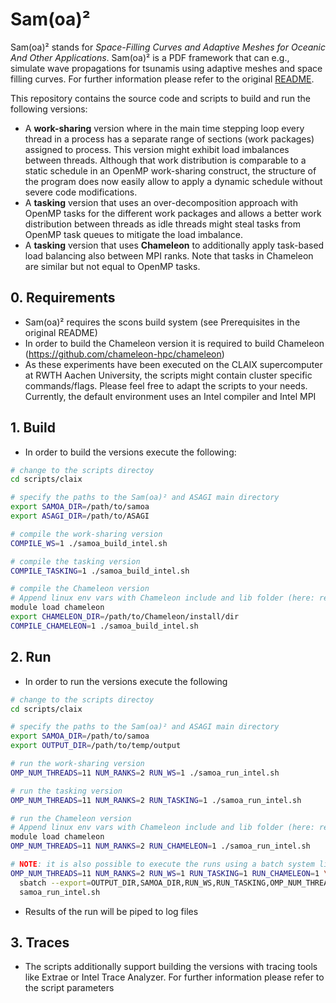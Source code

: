 # Sam(oa)²

Sam(oa)² stands for *Space-Filling Curves and Adaptive Meshes for Oceanic And Other Applications*. Sam(oa)² is a PDF framework that can e.g., simulate wave propagations for tsunamis using adaptive meshes and space filling curves. For further information please refer to the original [README](README_samoa.md).

This repository contains the source code and scripts to build and run the following versions:

* A **work-sharing** version where in the main time stepping loop every thread in a process has a separate range of sections (work packages) assigned to process. This version might exhibit load imbalances between threads. Although that work distribution is comparable to a static schedule in an OpenMP work-sharing construct, the structure of the program does now easily allow to apply a dynamic schedule without severe code modifications.
* A **tasking** version that uses an over-decomposition approach with OpenMP tasks for the different work packages and allows a better work distribution between threads as idle threads might steal tasks from OpenMP task queues to mitigate the load imbalance.
* A **tasking** version that uses **Chameleon** to additionally apply task-based load balancing also between MPI ranks. Note that tasks in Chameleon are similar but not equal to OpenMP tasks.

## 0. Requirements

* Sam(oa)² requires the scons build system (see Prerequisites in the original README)
* In order to build the Chameleon version it is required to build Chameleon (https://github.com/chameleon-hpc/chameleon)
* As these experiments have been executed on the CLAIX supercomputer at RWTH Aachen University, the scripts might contain cluster specific commands/flags. Please feel free to adapt the scripts to your needs. Currently, the default environment uses an Intel compiler and Intel MPI

## 1. Build

* In order to build the versions execute the following:

```bash
# change to the scripts directoy
cd scripts/claix

# specify the paths to the Sam(oa)² and ASAGI main directory
export SAMOA_DIR=/path/to/samoa
export ASAGI_DIR=/path/to/ASAGI

# compile the work-sharing version
COMPILE_WS=1 ./samoa_build_intel.sh

# compile the tasking version
COMPILE_TASKING=1 ./samoa_build_intel.sh

# compile the Chameleon version
# Append linux env vars with Chameleon include and lib folder (here: realized using an environment module)
module load chameleon
export CHAMELEON_DIR=/path/to/Chameleon/install/dir
COMPILE_CHAMELEON=1 ./samoa_build_intel.sh
```

## 2. Run

* In order to run the versions execute the following

```bash
# change to the scripts directoy
cd scripts/claix

# specify the paths to the Sam(oa)² and ASAGI main directory
export SAMOA_DIR=/path/to/samoa
export OUTPUT_DIR=/path/to/temp/output

# run the work-sharing version
OMP_NUM_THREADS=11 NUM_RANKS=2 RUN_WS=1 ./samoa_run_intel.sh

# run the tasking version
OMP_NUM_THREADS=11 NUM_RANKS=2 RUN_TASKING=1 ./samoa_run_intel.sh

# run the Chameleon version
# Append linux env vars with Chameleon include and lib folder (here: realized using an environment module)
module load chameleon
OMP_NUM_THREADS=11 NUM_RANKS=2 RUN_CHAMELEON=1 ./samoa_run_intel.sh

# NOTE: it is also possible to execute the runs using a batch system like SLURM
OMP_NUM_THREADS=11 NUM_RANKS=2 RUN_WS=1 RUN_TASKING=1 RUN_CHAMELEON=1 \
  sbatch --export=OUTPUT_DIR,SAMOA_DIR,RUN_WS,RUN_TASKING,OMP_NUM_THREADS,NUM_RANKS \
  samoa_run_intel.sh
```

* Results of the run will be piped to log files

## 3. Traces

* The scripts additionally support building the versions with tracing tools like Extrae or Intel Trace Analyzer. For further information please refer to the script parameters